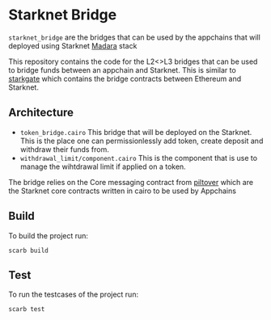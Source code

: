# Starknet Bridge
`starknet_bridge` are the bridges that can be used by the appchains that will deployed using Starknet [Madara](https://github.com/keep-starknet-strange/madara) stack

This repository contains the code for the L2<>L3 bridges that can be used to bridge funds between an appchain and Starknet. This is similar to [starkgate](https://github.com/starknet-io/starkgate-contracts) which contains the bridge contracts between Ethereum and Starknet.

## Architecture
- `token_bridge.cairo` This bridge that will be deployed on the Starknet. This is the place one can permissionlessly add token, create deposit and withdraw their funds from.
- `withdrawal_limit/component.cairo` This is the component that is use to manage the wihtdrawal limit if applied on a token.

The bridge relies on the Core messaging contract from [piltover](https://github.com/keep-starknet-strange/piltover) which are the Starknet core contracts written in cairo to be used by Appchains

## Build
To build the project run: 
```shell
scarb build
```

## Test
To run the testcases of the project run: 
```shell
scarb test
```
